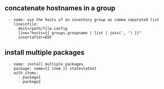 ## concatenate hostnames in a group 

```
  - name: use the hosts of an inventory group as comma separated list
    lineinfile:
      dest=/path/file.config
      line="hosts={{ groups.groupname | list | join(', ') }}"
      insertafter=EOF
```

## install multiple packages
```
  - name: install multiple packages
    package: name={{ item }} state=latest
    with_items:
      - package1
      - package2
```
